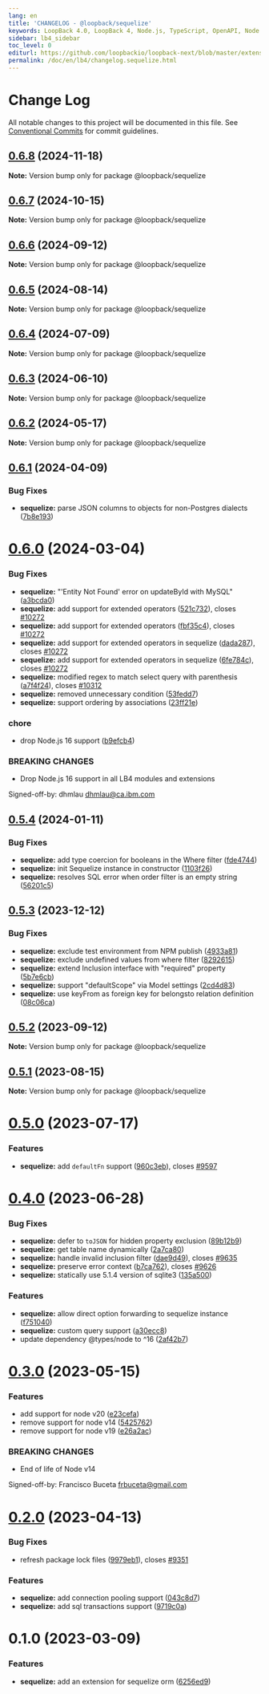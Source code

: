 ```yaml
---
lang: en
title: 'CHANGELOG - @loopback/sequelize'
keywords: LoopBack 4.0, LoopBack 4, Node.js, TypeScript, OpenAPI, Node.js, TypeScript, OpenAPI, CHANGELOG
sidebar: lb4_sidebar
toc_level: 0
editurl: https://github.com/loopbackio/loopback-next/blob/master/extensions/sequelize/CHANGELOG.md
permalink: /doc/en/lb4/changelog.sequelize.html
---
```


# Change Log

All notable changes to this project will be documented in this file.
See [Conventional Commits](https://conventionalcommits.org) for commit guidelines.

## [0.6.8](https://github.com/loopbackio/loopback-next/compare/@loopback/sequelize@0.6.7...@loopback/sequelize@0.6.8) (2024-11-18)

**Note:** Version bump only for package @loopback/sequelize





## [0.6.7](https://github.com/loopbackio/loopback-next/compare/@loopback/sequelize@0.6.6...@loopback/sequelize@0.6.7) (2024-10-15)

**Note:** Version bump only for package @loopback/sequelize





## [0.6.6](https://github.com/loopbackio/loopback-next/compare/@loopback/sequelize@0.6.5...@loopback/sequelize@0.6.6) (2024-09-12)

**Note:** Version bump only for package @loopback/sequelize





## [0.6.5](https://github.com/loopbackio/loopback-next/compare/@loopback/sequelize@0.6.4...@loopback/sequelize@0.6.5) (2024-08-14)

**Note:** Version bump only for package @loopback/sequelize





## [0.6.4](https://github.com/loopbackio/loopback-next/compare/@loopback/sequelize@0.6.3...@loopback/sequelize@0.6.4) (2024-07-09)

**Note:** Version bump only for package @loopback/sequelize





## [0.6.3](https://github.com/loopbackio/loopback-next/compare/@loopback/sequelize@0.6.2...@loopback/sequelize@0.6.3) (2024-06-10)

**Note:** Version bump only for package @loopback/sequelize





## [0.6.2](https://github.com/loopbackio/loopback-next/compare/@loopback/sequelize@0.6.1...@loopback/sequelize@0.6.2) (2024-05-17)

**Note:** Version bump only for package @loopback/sequelize





## [0.6.1](https://github.com/loopbackio/loopback-next/compare/@loopback/sequelize@0.6.0...@loopback/sequelize@0.6.1) (2024-04-09)


### Bug Fixes

* **sequelize:** parse JSON columns to objects for non-Postgres dialects ([7b8e193](https://github.com/loopbackio/loopback-next/commit/7b8e193b35197918e3cc309218792389392983d8))





# [0.6.0](https://github.com/loopbackio/loopback-next/compare/@loopback/sequelize@0.5.4...@loopback/sequelize@0.6.0) (2024-03-04)


### Bug Fixes

* **sequelize:** "'Entity Not Found' error on updateById with MySQL" ([a3bcda0](https://github.com/loopbackio/loopback-next/commit/a3bcda0ca3e8f4fe22aea9bf53cdb7cdf9c5a926))
* **sequelize:** add support for extended operators ([521c732](https://github.com/loopbackio/loopback-next/commit/521c7324eaa1208c63c08710ba25ee3dd1a62f3b)), closes [#10272](https://github.com/loopbackio/loopback-next/issues/10272)
* **sequelize:** add support for extended operators ([fbf35c4](https://github.com/loopbackio/loopback-next/commit/fbf35c46d503fd41f3caa7fbebfab9ca887d0163)), closes [#10272](https://github.com/loopbackio/loopback-next/issues/10272)
* **sequelize:** add support for extended operators in sequelize ([dada287](https://github.com/loopbackio/loopback-next/commit/dada287fb48fef3bd931cc929f59ef1491c23ca8)), closes [#10272](https://github.com/loopbackio/loopback-next/issues/10272)
* **sequelize:** add support for extended operators in sequelize ([6fe784c](https://github.com/loopbackio/loopback-next/commit/6fe784c88867ce0e495046123ef34aff60a667b5)), closes [#10272](https://github.com/loopbackio/loopback-next/issues/10272)
* **sequelize:** modified regex to match select query with parenthesis ([a7f4f24](https://github.com/loopbackio/loopback-next/commit/a7f4f24fd8167a598c7eb4d9109850ac7c2ec6fc)), closes [#10312](https://github.com/loopbackio/loopback-next/issues/10312)
* **sequelize:** removed unnecessary condition ([53fedd7](https://github.com/loopbackio/loopback-next/commit/53fedd76e4726052184fc0727c09bf3b1ee1b73f))
* **sequelize:** support ordering by associations ([23ff21e](https://github.com/loopbackio/loopback-next/commit/23ff21ee29f5ace04c4833a2aa452d827fd2752f))


### chore

* drop Node.js 16 support ([b9efcb4](https://github.com/loopbackio/loopback-next/commit/b9efcb477d50507ba3c778ba23ea7acba7692593))


### BREAKING CHANGES

* Drop Node.js 16 support in all LB4 modules and extensions

Signed-off-by: dhmlau <dhmlau@ca.ibm.com>





## [0.5.4](https://github.com/loopbackio/loopback-next/compare/@loopback/sequelize@0.5.3...@loopback/sequelize@0.5.4) (2024-01-11)


### Bug Fixes

* **sequelize:** add type coercion for booleans in the Where filter ([fde4744](https://github.com/loopbackio/loopback-next/commit/fde4744ae83fd1bae2597c8762a52af766cae101))
* **sequelize:** init Sequelize instance in constructor ([1103f26](https://github.com/loopbackio/loopback-next/commit/1103f266182baacfed7c6f92fe97da9946de1f9b))
* **sequelize:** resolves SQL error when order filter is an empty string ([56201c5](https://github.com/loopbackio/loopback-next/commit/56201c5505a4e5b5b67022c02c98356a4b864862))





## [0.5.3](https://github.com/loopbackio/loopback-next/compare/@loopback/sequelize@0.5.2...@loopback/sequelize@0.5.3) (2023-12-12)


### Bug Fixes

* **sequelize:** exclude test environment from NPM publish ([4933a81](https://github.com/loopbackio/loopback-next/commit/4933a81818e7abe55329105275034152f9e883be))
* **sequelize:** exclude undefined values from where filter ([8292615](https://github.com/loopbackio/loopback-next/commit/829261574bea19de75875300088917cf88c85627))
* **sequelize:** extend Inclusion interface with "required" property ([5b7e6cb](https://github.com/loopbackio/loopback-next/commit/5b7e6cb8f17b45cdd9bcf8c7d81324cad38af2c7))
* **sequelize:** support "defaultScope" via Model settings ([2cd4d83](https://github.com/loopbackio/loopback-next/commit/2cd4d83ba7d8c4d8fb298b0ffb502fb83a9012f4))
* **sequelize:** use keyFrom as foreign key for belongsto relation definition ([08c06ca](https://github.com/loopbackio/loopback-next/commit/08c06ca1e7eb3b7429d25298f736efbfdab4f041))





## [0.5.2](https://github.com/loopbackio/loopback-next/compare/@loopback/sequelize@0.5.1...@loopback/sequelize@0.5.2) (2023-09-12)

**Note:** Version bump only for package @loopback/sequelize





## [0.5.1](https://github.com/loopbackio/loopback-next/compare/@loopback/sequelize@0.5.0...@loopback/sequelize@0.5.1) (2023-08-15)

**Note:** Version bump only for package @loopback/sequelize





# [0.5.0](https://github.com/loopbackio/loopback-next/compare/@loopback/sequelize@0.4.0...@loopback/sequelize@0.5.0) (2023-07-17)


### Features

* **sequelize:** add `defaultFn` support ([960c3eb](https://github.com/loopbackio/loopback-next/commit/960c3eb7a0f965c9965f01c27a4765c2ede67256)), closes [#9597](https://github.com/loopbackio/loopback-next/issues/9597)





# [0.4.0](https://github.com/loopbackio/loopback-next/compare/@loopback/sequelize@0.3.0...@loopback/sequelize@0.4.0) (2023-06-28)


### Bug Fixes

* **sequelize:** defer to `toJSON` for hidden property exclusion ([89b12b9](https://github.com/loopbackio/loopback-next/commit/89b12b992a5b176f5c4e022703d227702adda468))
* **sequelize:** get table name dynamically ([2a7ca80](https://github.com/loopbackio/loopback-next/commit/2a7ca805da0d717afc1f98f529f18ba527d5bcc2))
* **sequelize:** handle invalid inclusion filter ([dae9d49](https://github.com/loopbackio/loopback-next/commit/dae9d4957460c94142da2a52c84e11ece961a0d1)), closes [#9635](https://github.com/loopbackio/loopback-next/issues/9635)
* **sequelize:** preserve error context ([b7ca762](https://github.com/loopbackio/loopback-next/commit/b7ca762d8d55d05d86d3122cdfb2c873c87c8cde)), closes [#9626](https://github.com/loopbackio/loopback-next/issues/9626)
* **sequelize:** statically use 5.1.4 version of sqlite3 ([135a500](https://github.com/loopbackio/loopback-next/commit/135a50023b71f4a2817eebe933e90e29768741ec))


### Features

* **sequelize:** allow direct option forwarding to sequelize instance ([f751040](https://github.com/loopbackio/loopback-next/commit/f7510408e3ebdc35446a73f6e85d419bf3c160a6))
* **sequelize:** custom query support ([a30ecc8](https://github.com/loopbackio/loopback-next/commit/a30ecc826b47c246ed33ebb172d250ea72bb4e61))
* update dependency @types/node to ^16 ([2af42b7](https://github.com/loopbackio/loopback-next/commit/2af42b721c6dfc2df49bfcac1cbea478aba417ab))





# [0.3.0](https://github.com/loopbackio/loopback-next/compare/@loopback/sequelize@0.2.0...@loopback/sequelize@0.3.0) (2023-05-15)


### Features

* add support for node v20 ([e23cefa](https://github.com/loopbackio/loopback-next/commit/e23cefaf5cce3fb990cb09f4c94239d1979615b1))
* remove support for node v14 ([5425762](https://github.com/loopbackio/loopback-next/commit/5425762f1353869994acf081bcda4816e6a9c3b0))
* remove support for node v19 ([e26a2ac](https://github.com/loopbackio/loopback-next/commit/e26a2ac2e43245d09dfc9721ccfa41d830daccb8))


### BREAKING CHANGES

* End of life of Node v14

Signed-off-by: Francisco Buceta <frbuceta@gmail.com>





# [0.2.0](https://github.com/loopbackio/loopback-next/compare/@loopback/sequelize@0.1.0...@loopback/sequelize@0.2.0) (2023-04-13)


### Bug Fixes

* refresh package lock files ([9979eb1](https://github.com/loopbackio/loopback-next/commit/9979eb183b6c6cd5775da7478cdede8a92ce0d5e)), closes [#9351](https://github.com/loopbackio/loopback-next/issues/9351)


### Features

* **sequelize:** add connection pooling support ([043c8d7](https://github.com/loopbackio/loopback-next/commit/043c8d734a21d993cfb380f7996ca9c2269611d7))
* **sequelize:** add sql transactions support ([9719c0a](https://github.com/loopbackio/loopback-next/commit/9719c0ace6624191ecaea817702610ee428658de))





# 0.1.0 (2023-03-09)


### Features

* **sequelize:** add an extension for sequelize orm ([6256ed9](https://github.com/loopbackio/loopback-next/commit/6256ed903eb04af2fd78995d58eb623d878df845))


